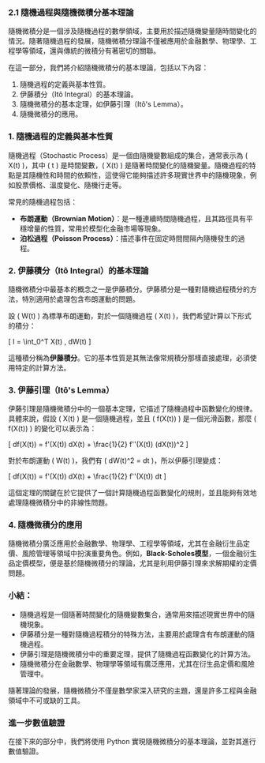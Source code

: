 ### 2.1 **隨機過程與隨機微積分基本理論**

隨機微積分是一個涉及隨機過程的數學領域，主要用於描述隨機變量隨時間變化的情況。隨著隨機過程的發展，隨機微積分理論不僅被應用於金融數學、物理學、工程學等領域，還與傳統的微積分有著密切的關聯。

在這一部分，我們將介紹隨機微積分的基本理論，包括以下內容：
1. 隨機過程的定義與基本性質。
2. 伊藤積分（Itô Integral）的基本理論。
3. 隨機微積分的基本定理，如伊藤引理（Itô's Lemma）。
4. 隨機微積分的應用。

### 1. 隨機過程的定義與基本性質

隨機過程（Stochastic Process）是一個由隨機變數組成的集合，通常表示為 \( X(t) \)，其中 \( t \) 是時間變數，\( X(t) \) 是隨著時間變化的隨機變量。隨機過程的特點是其隨機性和時間的依賴性，這使得它能夠描述許多現實世界中的隨機現象，例如股票價格、溫度變化、隨機行走等。

常見的隨機過程包括：
- **布朗運動（Brownian Motion）**：是一種連續時間隨機過程，且其路徑具有平穩增量的性質，常用於模型化金融市場等現象。
- **泊松過程（Poisson Process）**：描述事件在固定時間間隔內隨機發生的過程。

### 2. 伊藤積分（Itô Integral）的基本理論

隨機微積分中最基本的概念之一是伊藤積分。伊藤積分是一種對隨機過程積分的方法，特別適用於處理包含布朗運動的問題。

設 \( W(t) \) 為標準布朗運動，對於一個隨機過程 \( X(t) \)，我們希望計算以下形式的積分：

\[
I = \int_0^T X(t) \, dW(t)
\]

這種積分稱為**伊藤積分**。它的基本性質是其無法像常規積分那樣直接處理，必須使用特定的計算方法。

### 3. 伊藤引理（Itô's Lemma）

伊藤引理是隨機微積分中的一個基本定理，它描述了隨機過程中函數變化的規律。具體來說，假設 \( X(t) \) 是一個隨機過程，並且 \( f(X(t)) \) 是一個光滑函數，那麼 \( f(X(t)) \) 的變化可以表示為：

\[
df(X(t)) = f'(X(t)) dX(t) + \frac{1}{2} f''(X(t)) (dX(t))^2
\]

對於布朗運動 \( W(t) \)，我們有 \( dW(t)^2 = dt \)，所以伊藤引理變成：

\[
df(X(t)) = f'(X(t)) dX(t) + \frac{1}{2} f''(X(t)) dt
\]

這個定理的關鍵在於它提供了一個計算隨機過程函數變化的規則，並且能夠有效地處理隨機微積分中的非線性問題。

### 4. 隨機微積分的應用

隨機微積分廣泛應用於金融數學、物理學、工程學等領域，尤其在金融衍生品定價、風險管理等領域中扮演重要角色。例如，**Black-Scholes模型**，一個金融衍生品定價模型，便是基於隨機微積分的理論，尤其是利用伊藤引理來求解期權的定價問題。

### 小結：

- 隨機過程是一個隨著時間變化的隨機變數集合，通常用來描述現實世界中的隨機現象。
- 伊藤積分是一種對隨機過程積分的特殊方法，主要用於處理含有布朗運動的隨機過程。
- 伊藤引理是隨機微積分中的重要定理，提供了隨機過程函數變化的計算方法。
- 隨機微積分在金融數學、物理學等領域有廣泛應用，尤其在衍生品定價和風險管理中。

隨著理論的發展，隨機微積分不僅是數學家深入研究的主題，還是許多工程與金融領域中不可或缺的工具。

### 進一步數值驗證
在接下來的部分中，我們將使用 Python 實現隨機微積分的基本理論，並對其進行數值驗證。